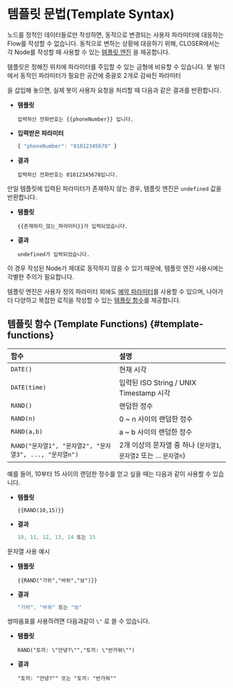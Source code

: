 # 템플릿 문법\(Template Syntax\)

노드를 정적인 데이터들로만 작성하면, 동적으로 변경되는 사용자 파라미터에 대응하는 Flow를 작성할 수 없습니다. 동적으로 변하는 상황에 대응하기 위해, CLOSER에서는 각 Node를 작성할 때 사용할 수 있는 [템플릿 엔진](https://en.wikipedia.org/wiki/Template_processor) 을 제공합니다.

템플릿은 정해진 위치에 파라미터를 주입할 수 있는 금형에 비유할 수 있습니다. 봇 빌더에서 동적인 파라미터가 필요한 공간에 중괄호 2개로 감싸진 파라미터

을 삽입해 놓으면, 실제 봇이 사용자 요청을 처리할 때 다음과 같은 결과를 반환합니다.

* **템플릿**

  ```text
  입력하신 전화번호는 {{phoneNumber}} 입니다.
  ```

* **입력받은 파라미터**

  ```javascript
  { "phoneNumber": "01012345678" }
  ```

* **결과**

  ```text
  입력하신 전화번호는 01012345678입니다.
  ```

만일 템플릿에 입력된 파라미터가 존재하지 않는 경우, 템플릿 엔진은 `undefined` 값을 반환합니다.

* **템플릿**

  ```text
  {{존재하지_않는_파라미터}}가 입력되었습니다.
  ```

* **결과**

  ```text
  undefined가 입력되었습니다.
  ```

이 경우 작성된 Node가 제대로 동작하지 않을 수 있기 때문에, 템플릿 엔진 사용시에는 각별한 주의가 필요합니다.

템플릿 엔진은 사용자 정의 파라미터 외에도 [예약 파라미터](d30c-b77c-bbf8-d13028-parameter.md#reserved-parameters)를 사용할 수 있으며, 나아가 더 다양하고 복잡한 로직을 작성할 수 있는 [템플릿 함수](d15c-d50c-b9bf-bb38-bc95-template-syntax.md#template-functions)를 제공합니다.

## 템플릿 함수 \(Template Functions\) {#template-functions}

| 함수 | 설명 |
| :--- | :--- |
| `DATE()` | 현재 시각 |
| `DATE(time)` | 입력된 ISO String / UNIX Timestamp 시각 |
| `RAND()` | 랜덤한 정수 |
| `RAND(n)` | 0 ~ n 사이의 랜덤한 정수 |
| `RAND(a,b)` | a ~ b 사이의 랜덤한 정수 |
| `RAND("문자열1", "문자열2", "문자열3", ..., "문자열n")` | 2개 이상의 문자열 중 하나 \(`문자열1`, `문자열2` 또는 ... `문자열n`\) |

예를 들어, 10부터 15 사이의 랜덤한 정수를 얻고 싶을 때는 다음과 같이 사용할 수 있습니다.

* **템플릿**

  ```text
  {{RAND(10,15)}}
  ```

* **결과**

  ```javascript
  10, 11, 12, 13, 14 또는 15
  ```

문자열 사용 예시

* **템플릿**

  ```text
  {{RAND("가위","바위","보")}}
  ```

* **결과**

  ```javascript
  "가위", "바위" 또는 "보"
  ```

쌍따옴표를 사용하려면 다음과같이 `\"` 로 쓸 수 있습니다.

* **템플릿**

  ```text
  RAND("토끼: \"안녕?\"","토끼: \"반가워\"")
  ```

* **결과**

  ```text
  "토끼: "안녕?"" 또는 "토끼: "반가워""
  ```

